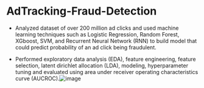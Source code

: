 # AdTracking-Fraud-Detection

- Analyzed dataset of over 200 million ad clicks and used machine learning techniques such as Logistic Regression, Random Forest, XGboost, SVM, and Recurrent Neural Network (RNN) to build model that could predict probability of an ad click being fraudulent.

- Performed exploratory data analysis (EDA), feature engineering, feature selection, latent dirichlet allocation (LDA), modeling, hyperparameter tuning and evaluated using area under receiver operating characteristics curve (AUCROC).![image](https://user-images.githubusercontent.com/68578215/209033960-4f621299-1496-4ba4-97b0-044e9d39b8eb.png)
